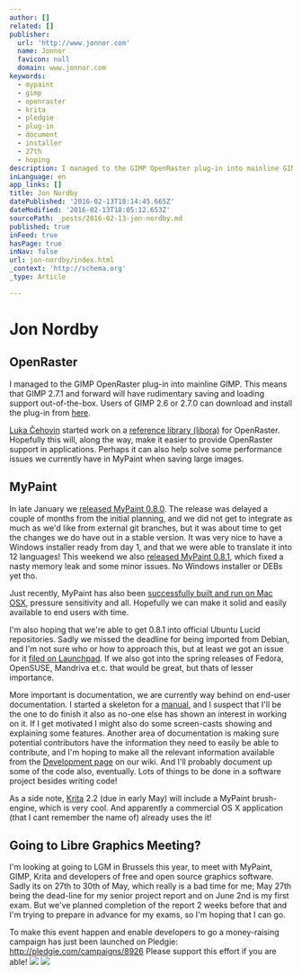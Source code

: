 ```yaml
---
author: []
related: []
publisher:
  url: 'http://www.jonnor.com'
  name: Jonnor
  favicon: null
  domain: www.jonnor.com
keywords:
  - mypaint
  - gimp
  - openraster
  - krita
  - pledgie
  - plug-in
  - document
  - installer
  - 27th
  - hoping
description: I managed to the GIMP OpenRaster plug-in into mainline GIMP. This means that GIMP 2.7.1 and forward will have rudimentary saving and loading support out-of-the-box. Users of GIMP 2.6 or 2.7.0 can download and install the plug-in from here. Luka Čehovin started work on a reference library (libora) for OpenRaster.
inLanguage: en
app_links: []
title: Jon Nordby
datePublished: '2016-02-13T18:14:45.665Z'
dateModified: '2016-02-13T18:05:12.653Z'
sourcePath: _posts/2016-02-13-jon-nordby.md
published: true
inFeed: true
hasPage: true
inNav: false
url: jon-nordby/index.html
_context: 'http://schema.org'
_type: Article

---
```

# Jon Nordby

## OpenRaster

I managed to the GIMP OpenRaster plug-in into mainline GIMP. This means that GIMP 2.7.1 and forward will have rudimentary saving and loading support out-of-the-box. Users of GIMP 2.6 or 2.7.0 can download and install the plug-in from [here][0].

[Luka Čehovin][1] started work on a [reference library (libora)][2] for OpenRaster. Hopefully this will, along the way, make it easier to provide OpenRaster support in applications. Perhaps it can also help solve some performance issues we currently have in MyPaint when saving large images.

## MyPaint

In late January we [released MyPaint 0.8.0][3]. The release was delayed a couple of months from the initial planning, and we did not get to integrate as much as we'd like from external git branches, but it was about time to get the changes we do have out in a stable version. It was very nice to have a Windows installer ready from day 1, and that we were able to translate it into 12 languages! This weekend we also [released MyPaint 0.8.1][4], which fixed a nasty memory leak and some minor issues. No Windows installer or DEBs yet tho.

Just recently, MyPaint has also been [successfully built and run on Mac OSX][5], pressure sensitivity and all. Hopefully we can make it solid and easily available to end users with time.

I'm also hoping that we're able to get 0.8.1 into official Ubuntu Lucid repositories. Sadly we missed the deadline for being imported from Debian, and I'm not sure who or how to approach this, but at least we got an issue for it [filed on Launchpad][6]. If we also got into the spring releases of Fedora, OpenSUSE, Mandriva et.c. that would be great, but thats of lesser importance.

More important is documentation, we are currently way behind on end-user documentation. I started a skeleton for a [manual][7], and I suspect that I'll be the one to do finish it also as no-one else has shown an interest in working on it. If I get motivated I might also do some screen-casts showing and explaining some features. Another area of documentation is making sure potential contributors have the information they need to easily be able to contribute, and I'm hoping to make all the relevant information available from the [Development page][8] on our wiki. And I'll probably document up some of the code also, eventually. Lots of things to be done in a software project besides writing code!

As a side note, [Krita][9] 2.2 (due in early May) will include a MyPaint brush-engine, which is very cool. And apparently a commercial OS X application (that I cant remember the name of) already uses the it!

## Going to Libre Graphics Meeting?

I'm looking at going to LGM in Brussels this year, to meet with MyPaint, GIMP, Krita and developers of free and open source graphics software. Sadly its on 27th to 30th of May, which really is a bad time for me; May 27th being the dead-line for my senior project report and on June 2nd is my first exam. But we've planned completion of the report 2 weeks before that and I'm trying to prepare in advance for my exams, so I'm hoping that I can go.

To make this event happen and enable developers to go a money-raising campaign has just been launched on Pledgie: http://pledgie.com/campaigns/8926 Please support this effort if you are able!
[![](http://www.pledgie.com/campaigns/8926.png?skin_name=chrome)][10]
[![](http://www.jonnor.com/wp/wp-content/plugins/flattr/img/flattr-badge-large.png)][11]

[0]: http://registry.gimp.org/node/18435
[1]: http://luka.tnode.com/
[2]: http://create.freedesktop.org/wiki/OpenRaster/Reference_Library
[3]: http://mypaint.intilinux.com/?p=302
[4]: http://mypaint.intilinux.com/?p=362
[5]: http://forum.intilinux.com/mypaint-development-and-suggestions/mac-osx-port/msg5950/#msg5950
[6]: https://bugs.launchpad.net/ubuntu/+source/mypaint/+bug/515016
[7]: http://wiki.mypaint.info/Documentation/Manual
[8]: http://wiki.mypaint.info/Development
[9]: http://krita.org/
[10]: http://www.pledgie.com/campaigns/8926
[11]: http://www.jonnor.com/wp/?flattrss_redirect&id=132&md5=1cfe1250de277bcae43b0f7effb6ea60